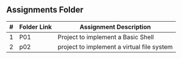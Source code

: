 ##  Assignments Folder

|   #   | Folder Link           | Assignment Description                                                                       |
| :---: | --------------------- | ---------------------------------------------------------------------------------------------|
|   1   |       P01             | Project to implement a Basic Shell                                                           |
|   2   |       p02             | project to implement a virtual file system                                                   |
